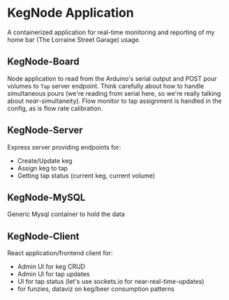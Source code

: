 # KegNode Application

A containerized application for real-time monitoring and reporting of my home bar (The Lorraine Street Garage) usage.

## KegNode-Board

Node application to read from the Arduino's serial output and POST pour volumes to `Tap` server endpoint. Think carefully about how to handle simultaneous pours (we're reading from serial here, so we're really talking about *near*-simultaneity). Flow monitor to tap assignment is handled in the config, as is flow rate calibration.

## KegNode-Server

Express server providing endpoints for:
- Create/Update keg
- Assign keg to tap
- Getting tap status (current keg, current volume)

## KegNode-MySQL

Generic Mysql container to hold the data

## KegNode-Client

React application/frontend client for:
- Admin UI for keg CRUD
- Admin UI for tap updates
- UI for tap status (let's use sockets.io for near-real-time-updates)
- for funzies, dataviz on keg/beer consumption patterns